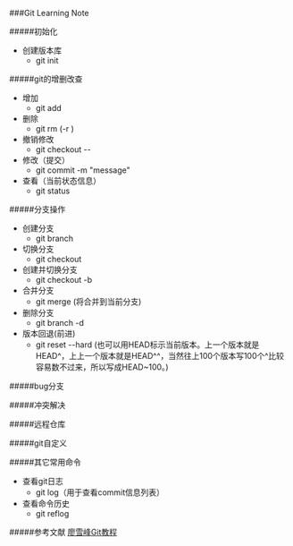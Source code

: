 ###Git Learning Note

#####初始化
- 创建版本库
	- git init

#####git的增删改查
- 增加
	- git add <fileName> 
- 删除
	- git rm <fileName> (-r <dirName>)
- 撤销修改
	- git checkout -- <fileName> 
- 修改（提交）
	- git commit -m "message"
- 查看（当前状态信息）
	- git status

	
#####分支操作
- 创建分支
	- git branch <branchId>
- 切换分支
	- git checkout <branchId>
- 创建并切换分支
	- git checkout -b <branchId> 
- 合并分支
	- git merge <branchId> (将<branchId>合并到当前分支)
- 删除分支
	- git branch -d <branchId>
- 版本回退(前进)
	- git reset --hard <commit id>(也可以用HEAD标示当前版本。上一个版本就是HEAD^，上上一个版本就是HEAD^^，当然往上100个版本写100个^比较容易数不过来，所以写成HEAD~100。)
	
#####bug分支

#####冲突解决

#####远程仓库

#####git自定义

#####其它常用命令
- 查看git日志
	- git log（用于查看commit信息列表） 
- 查看命令历史
	- git reflog
	
#####参考文献
[廖雪峰Git教程](http://www.liaoxuefeng.com/wiki/0013739516305929606dd18361248578c67b8067c8c017b000)